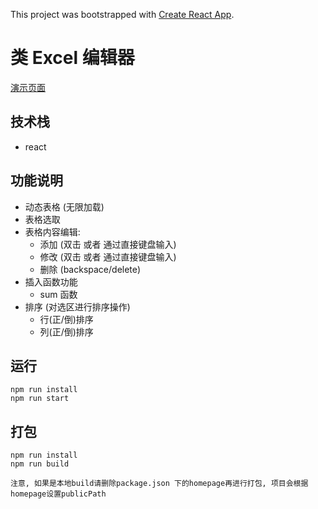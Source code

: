 This project was bootstrapped with [Create React App](https://github.com/facebook/create-react-app).

# 类 Excel 编辑器

[演示页面](https://heruiwoniou.github.io/excel-editor/)

## 技术栈

- react

## 功能说明


- 动态表格 (无限加载)
- 表格选取
- 表格内容编辑: 
	- 添加 (双击 或者 通过直接键盘输入)
	- 修改 (双击 或者 通过直接键盘输入)
	- 删除 (backspace/delete)
- 插入函数功能
	- sum 函数
- 排序 (对选区进行排序操作)
	- 行(正/倒)排序
	- 列(正/倒)排序

## 运行
```
npm run install
npm run start
```

## 打包
```
npm run install
npm run build
```

`注意, 如果是本地build请删除package.json 下的homepage再进行打包, 项目会根据homepage设置publicPath`
